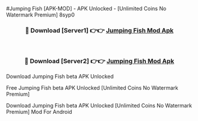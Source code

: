 #Jumping Fish [APK-MOD] - APK Unlocked - [Unlimited Coins No Watermark Premium] 8syp0



<div align="center">

<h3>🔴 Download [Server1] 👉👉 <a href="https://momento.my/?title=Jumping_Fish">Jumping Fish Mod Apk</a></h3><br>

<h3>🔴 Download [Server2] 👉👉 <a href="https://momento.my/?title=Jumping_Fish">Jumping Fish Mod Apk</a></h3>
</div>



Download Jumping Fish beta APK Unlocked

Free Jumping Fish beta APK Unlocked [Unlimited Coins No Watermark Premium]

Download Jumping Fish beta APK Unlocked [Unlimited Coins No Watermark Premium] Mod For Android
